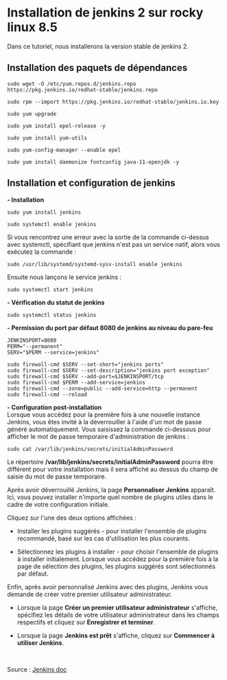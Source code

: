 # Installation de jenkins 2 sur rocky linux 8.5

Dans ce tutoriel, nous installerons la version stable de jenkins 2.

## Installation des paquets de dépendances
```
sudo wget -O /etc/yum.repos.d/jenkins.repo https://pkg.jenkins.io/redhat-stable/jenkins.repo

sudo rpm --import https://pkg.jenkins.io/redhat-stable/jenkins.io.key

sudo yum upgrade

sudo yum install epel-release -y

sudo yum install yum-utils

sudo yum-config-manager --enable epel

sudo yum install daemonize fontconfig java-11-openjdk -y
```

## Installation et configuration de jenkins
**- Installation**
```
sudo yum install jenkins

sudo systemctl enable jenkins
```

Si vous rencontrez une erreur avec la sortie de la commande ci-dessus avec systemctl, spécifiant que jenkins n'est pas un service natif, alors vous exécutez la commande :
```
sudo /usr/lib/systemd/systemd-sysv-install enable jenkins
```

Ensuite nous lançons le service jenkins :
```
sudo systemctl start jenkins
```

**- Vérification du statut de jenkins**
```
sudo systemctl status jenkins
```

**- Permission du port par défaut 8080 de jenkins au niveau du pare-feu**
```
JENKINSPORT=8080
PERM="--permanent"
SERV="$PERM --service=jenkins"

sudo firewall-cmd $SERV --set-short="jenkins ports"
sudo firewall-cmd $SERV --set-description="jenkins port exception"
sudo firewall-cmd $SERV --add-port=$JENKINSPORT/tcp
sudo firewall-cmd $PERM --add-service=jenkins
sudo firewall-cmd --zone=public --add-service=http --permanent
sudo firewall-cmd --reload
```

**- Configuration post-installation**<br>
Lorsque vous accédez pour la première fois à une nouvelle instance Jenkins, vous êtes invité à la déverrouiller à l'aide d'un mot de passe généré automatiquement.
Vous saisissez la commande ci-dessous pour afficher le mot de passe temporaire d'administration de jenkins :
```
sudo cat /var/lib/jenkins/secrets/initialAdminPassword
```

Le répertoire **/var/lib/jenkins/secrets/initialAdminPassword** pourra être différent pour votre installation mais il sera affiché au dessus du champ de saisie du mot de passe temporaire.<br>

Après avoir déverrouillé Jenkins, la page **Personnaliser Jenkins** apparaît. Ici, vous pouvez installer n'importe quel nombre de plugins utiles dans le cadre de votre configuration initiale.

Cliquez sur l'une des deux options affichées :

- Installer les plugins suggérés - pour installer l'ensemble de plugins recommandé, basé sur les cas d'utilisation les plus courants.

- Sélectionnez les plugins à installer - pour choisir l'ensemble de plugins à installer initialement. Lorsque vous accédez pour la première fois à la page de sélection des plugins, les plugins suggérés sont sélectionnés par défaut.<br>

Enfin, après avoir personnalisé Jenkins avec des plugins, Jenkins vous demande de créer votre premier utilisateur administrateur.

- Lorsque la page **Créer un premier utilisateur administrateur** s'affiche, spécifiez les détails de votre utilisateur administrateur dans les champs respectifs et cliquez sur **Enregistrer et terminer**.

- Lorsque la page **Jenkins est prêt** s'affiche, cliquez sur **Commencer à utiliser Jenkins**.

<br>

Source : [Jenkins doc](https://www.jenkins.io/doc/book/installing/linux/#red-hat-centos)
